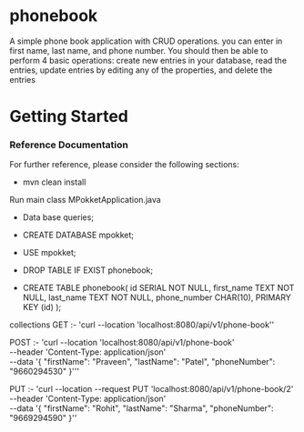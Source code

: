 # phonebook
A simple phone book application with CRUD operations. you can enter in first name, last name, and phone number. You should then be able to perform 4 basic operations: create new entries in your database, read the entries, update entries by editing any of the properties, and delete the entries

# Getting Started

### Reference Documentation
For further reference, please consider the following sections:

* mvn clean install

Run main class MPokketApplication.java

* Data base queries;

* CREATE DATABASE mpokket;
* USE mpokket;
* DROP TABLE IF EXIST phonebook;

* CREATE TABLE phonebook(
  id  SERIAL NOT NULL,
  first_name           TEXT    NOT NULL,
  last_name            TEXT     NOT NULL,
  phone_number        CHAR(10),
  PRIMARY KEY (id)
  );

collections
GET :- 
'curl --location 'localhost:8080/api/v1/phone-book''

POST :- 'curl --location 'localhost:8080/api/v1/phone-book' \
--header 'Content-Type: application/json' \
--data '{
"firstName": "Praveen",
"lastName": "Patel",
"phoneNumber": "9660294530"
}'''

PUT :- 
'curl --location --request PUT 'localhost:8080/api/v1/phone-book/2' \
--header 'Content-Type: application/json' \
--data '{
"firstName": "Rohit",
"lastName": "Sharma",
"phoneNumber": "9669294590"
}''